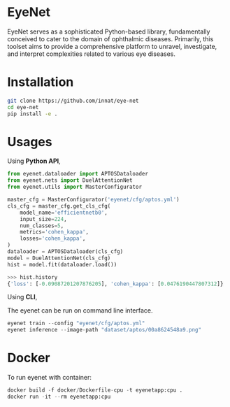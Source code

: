 # EyeNet

EyeNet serves as a sophisticated Python-based library, fundamentally conceived to cater to the domain of ophthalmic diseases. Primarily, this toolset aims to provide a comprehensive platform to unravel, investigate, and interpret complexities related to various eye diseases.

# Installation

```bash
git clone https://github.com/innat/eye-net
cd eye-net
pip install -e . 
```

# Usages

Using **Python API**,

```python
from eyenet.dataloader import APTOSDataloader
from eyenet.nets import DuelAttentionNet
from eyenet.utils import MasterConfigurator

master_cfg = MasterConfigurator('eyenet/cfg/aptos.yml')
cls_cfg = master_cfg.get_cls_cfg(
    model_name='efficientnetb0',
    input_size=224,
    num_classes=5,
    metrics='cohen_kappa',
    losses='cohen_kappa',
)
dataloader = APTOSDataloader(cls_cfg)
model = DuelAttentionNet(cls_cfg)
hist = model.fit(dataloader.load())

>>> hist.history
{'loss': [-0.09087201207876205], 'cohen_kappa': [0.0476190447807312]}
```

Using **CLI**,

The eyenet can be run on command line interface.

```python
eyenet train --config "eyenet/cfg/aptos.yml" 
eyenet inference --image-path "dataset/aptos/00a8624548a9.png"
```

# Docker 

To run eyenet with container:

```python
docker build -f docker/Dockerfile-cpu -t eyenetapp:cpu .
docker run -it --rm eyenetapp:cpu
```
